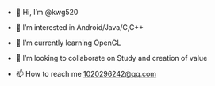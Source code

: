 - 👋 Hi, I’m @kwg520
- 👀 I’m interested in Android/Java/C,C++
- 🌱 I’m currently learning OpenGL
- 💞️ I’m looking to collaborate on Study and creation of value

- 📫 How to reach me 1020296242@qq.com

<!---
kwg520/kwg520 is a ✨ special ✨ repository because its `README.md` (this file) appears on your GitHub profile.
You can click the Preview link to take a look at your changes.
--->
